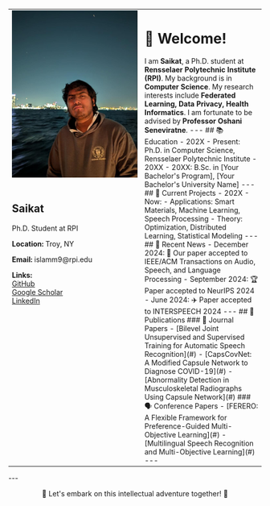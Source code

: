 <table>
<tr>
<td width="250" valign="top">
  <img src="https://github.com/saikat15010/saikat15010/blob/main/saikat.jpeg" alt="Saikat" width="250"/><br><br>
  <h2>Saikat</h2>
  <p>Ph.D. Student at RPI</p>
  <p><b>Location:</b> Troy, NY</p>
  <p><b>Email:</b> islamm9@rpi.edu</p>

  <p><b>Links:</b><br>
  <a href="https://github.com/saikat15010">GitHub</a><br>
  <a href="https://scholar.google.com/citations?user=_KIOkQsAAAAJ&hl=en">Google Scholar</a><br>
  <a href="https://www.linkedin.com/in/bappy123//">LinkedIn</a>
  </p>
</td>
<td valign="top">
<h1>👋 Welcome!</h1>
I am <b>Saikat</b>, a Ph.D. student at <b>Rensselaer Polytechnic Institute (RPI)</b>.
My background is in <b>Computer Science</b>.
My research interests include <b>Federated Learning, Data Privacy, Health Informatics</b>.
I am fortunate to be advised by <b>Professor Oshani Seneviratne</b>.
---
## 📚 Education
- 202X - Present: Ph.D. in Computer Science, Rensselaer Polytechnic Institute
- 20XX - 20XX: B.Sc. in [Your Bachelor's Program], [Your Bachelor's University Name]
---
## 💬 Current Projects
- 202X - Now:
  - Applications: Smart Materials, Machine Learning, Speech Processing
  - Theory: Optimization, Distributed Learning, Statistical Modeling
---
## 📢 Recent News
- December 2024: 🎉 Our paper accepted to IEEE/ACM Transactions on Audio, Speech, and Language Processing
- September 2024: 🏆 Paper accepted to NeurIPS 2024
- June 2024: ✈️ Paper accepted to INTERSPEECH 2024
---
## 📝 Publications
### 📖 Journal Papers
- [Bilevel Joint Unsupervised and Supervised Training for Automatic Speech Recognition](#)
- [CapsCovNet: A Modified Capsule Network to Diagnose COVID-19](#)
- [Abnormality Detection in Musculoskeletal Radiographs Using Capsule Network](#)
### 🗣️ Conference Papers
- [FERERO: A Flexible Framework for Preference-Guided Multi-Objective Learning](#)
- [Multilingual Speech Recognition and Multi-Objective Learning](#)
---
</td>
</tr>
</table>
---
<p align="center">
  🚀 Let's embark on this intellectual adventure together! 🚀
</p>

